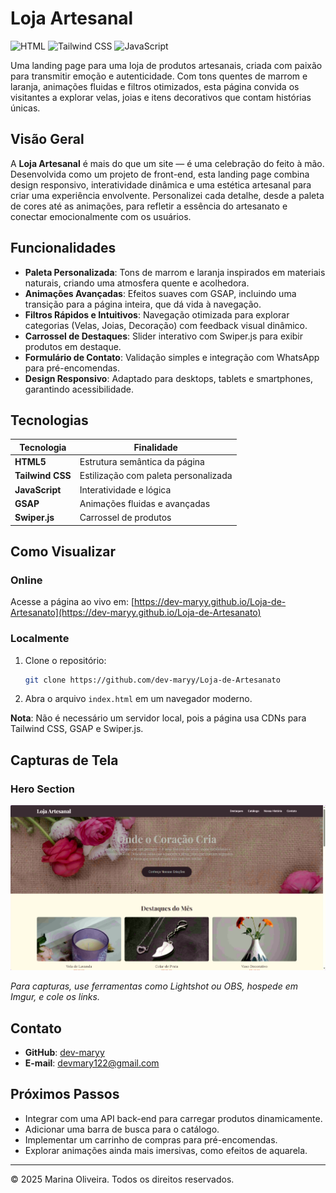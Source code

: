 # Loja Artesanal

![HTML](https://img.shields.io/badge/HTML-Frontend-orange) ![Tailwind CSS](https://img.shields.io/badge/Tailwind%20CSS-Styling-blue) ![JavaScript](https://img.shields.io/badge/JavaScript-Interactivity-yellow)

Uma landing page para uma loja de produtos artesanais, criada com paixão para transmitir emoção e autenticidade. Com tons quentes de marrom e laranja, animações fluidas e filtros otimizados, esta página convida os visitantes a explorar velas, joias e itens decorativos que contam histórias únicas.

## Visão Geral

A **Loja Artesanal** é mais do que um site — é uma celebração do feito à mão. Desenvolvida como um projeto de front-end, esta landing page combina design responsivo, interatividade dinâmica e uma estética artesanal para criar uma experiência envolvente. Personalizei cada detalhe, desde a paleta de cores até as animações, para refletir a essência do artesanato e conectar emocionalmente com os usuários.

## Funcionalidades

- **Paleta Personalizada**: Tons de marrom e laranja inspirados em materiais naturais, criando uma atmosfera quente e acolhedora.
- **Animações Avançadas**: Efeitos suaves com GSAP, incluindo uma transição para a página inteira, que dá vida à navegação.
- **Filtros Rápidos e Intuitivos**: Navegação otimizada para explorar categorias (Velas, Joias, Decoração) com feedback visual dinâmico.
- **Carrossel de Destaques**: Slider interativo com Swiper.js para exibir produtos em destaque.
- **Formulário de Contato**: Validação simples e integração com WhatsApp para pré-encomendas.
- **Design Responsivo**: Adaptado para desktops, tablets e smartphones, garantindo acessibilidade.

## Tecnologias

| Tecnologia       | Finalidade                           |
| ---------------- | ------------------------------------ |
| **HTML5**        | Estrutura semântica da página        |
| **Tailwind CSS** | Estilização com paleta personalizada |
| **JavaScript**   | Interatividade e lógica              |
| **GSAP**         | Animações fluidas e avançadas        |
| **Swiper.js**    | Carrossel de produtos                |

## Como Visualizar

### Online

Acesse a página ao vivo em: [https://dev-maryy.github.io/Loja-de-Artesanato](https://dev-maryy.github.io/Loja-de-Artesanato)

### Localmente

1. Clone o repositório:
   ```bash
   git clone https://github.com/dev-maryy/Loja-de-Artesanato
   ```
2. Abra o arquivo `index.html` em um navegador moderno.

**Nota**: Não é necessário um servidor local, pois a página usa CDNs para Tailwind CSS, GSAP e Swiper.js.

## Capturas de Tela

### Hero Section

![Hero Section](./assets/Captura%20de%20tela%202025-06-21%20145345.png)

_Para capturas, use ferramentas como Lightshot ou OBS, hospede em Imgur, e cole os links._

## Contato

- **GitHub**: [dev-maryy](https://github.com/dev-maryy)
- **E-mail**: [devmary122@gmail.com](devmary122@gmail.com)

## Próximos Passos

- Integrar com uma API back-end para carregar produtos dinamicamente.
- Adicionar uma barra de busca para o catálogo.
- Implementar um carrinho de compras para pré-encomendas.
- Explorar animações ainda mais imersivas, como efeitos de aquarela.

---

&copy; 2025 Marina Oliveira. Todos os direitos reservados.
